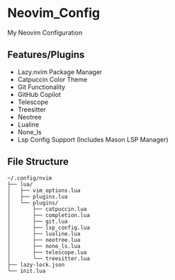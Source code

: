 # Neovim_Config
My Neovim Configuration

## Features/Plugins
- Lazy.nvim Package Manager
- Catpuccin Color Theme
- Git Functionality
- GitHub Copilot
- Telescope
- Treesitter
- Neotree
- Lualine
- None_ls
- Lsp Config Support (Includes Mason LSP Manager)

## File Structure
```
~/.config/nvim
├── lua/
│   ├── vim_options.lua
│   ├── plugins.lua
│   └── plugins/
│       ├── catpuccin.lua
│       ├── completion.lua
│       ├── git.lua
│       ├── lsp_config.lua
│       ├── lualine.lua
│       ├── neotree.lua
│       ├── none_ls.lua
│       ├── telescope.lua
│       └── treesitter.lua
├── lazy-lock.json
└── init.lua
```
